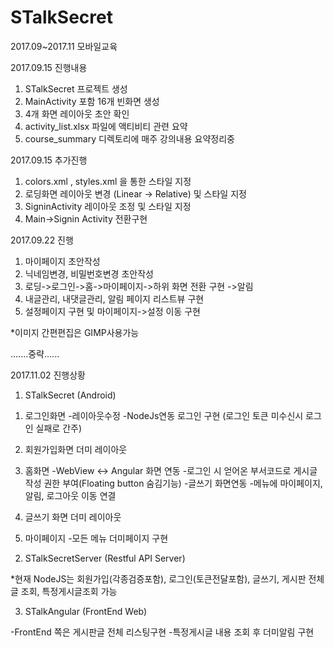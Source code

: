 # STalkSecret
2017.09~2017.11 모바일교육

2017.09.15 진행내용
1) STalkSecret 프로젝트 생성
2) MainActivity 포함 16개 빈화면 생성
3) 4개 화면 레이아웃 초안 확인
4) activity_list.xlsx 파일에 액티비티 관련 요약
5) course_summary 디렉토리에 매주 강의내용 요약정리중

2017.09.15 추가진행
1) colors.xml , styles.xml 을 통한 스타일 지정
2) 로딩화면 레이아웃 변경 (Linear -> Relative) 및 스타일 지정
3) SigninActivity 레이아웃 조정 및 스타일 지정
4) Main->Signin Activity 전환구현

2017.09.22 진행
1) 마이페이지 초안작성
2) 닉네임변경, 비밀번호변경 초안작성
3) 로딩->로그인->홈->마이페이지->하위 화면 전환 구현
                   ->알림
4) 내글관리, 내댓글관리, 알림 페이지 리스트뷰 구현
5) 설정페이지 구현 및 마이페이지->설정 이동 구현

*이미지 간편편집은 GIMP사용가능


.......중략......

2017.11.02 진행상황

1. STalkSecret (Android)

1) 로그인화면
-레이아웃수정
-NodeJs연동 로그인 구현 (로그인 토큰 미수신시 로그인 실패로 간주)

2) 회원가입화면 더미 레이아웃 

3) 홈화면 
-WebView <-> Angular 화면 연동
-로그인 시 얻어온 부서코드로 게시글 작성 권한 부여(Floating button 숨김기능)
-글쓰기 화면연동
-메뉴에 마이페이지, 알림, 로그아웃 이동 연결

4) 글쓰기 화면 더미 레이아웃

5) 마이페이지
-모든 메뉴 더미페이지 구현

2. STalkSecretServer (Restful API Server)

*현재 NodeJS는 회원가입(각종검증포함), 로그인(토큰전달포함), 글쓰기, 게시판 전체글 조회, 특정게시글조회 가능

3. STalkAngular (FrontEnd Web)

-FrontEnd 쪽은 게시판글 전체 리스팅구현
-특정게시글 내용 조회 후 더미알림 구현
